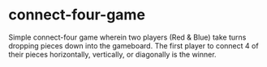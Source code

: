# connect-four-game
Simple connect-four game wherein two players (Red & Blue) take turns dropping pieces down into the gameboard. The first player to connect 4 of their pieces horizontally, vertically, or diagonally is the winner.
